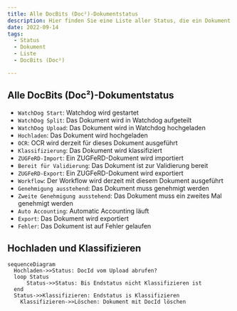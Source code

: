 ```yaml
---
title: Alle DocBits (Doc²)-Dokumentstatus
description: Hier finden Sie eine Liste aller Status, die ein Dokument in DocBits (Doc²) haben kann.
date: 2022-09-14
tags:
  - Status
  - Dokument
  - Liste
  - DocBits (Doc²)

---
```


##  Alle DocBits (Doc²)-Dokumentstatus

- `WatchDog Start`: Watchdog wird gestartet
- `WatchDog Split`: Das Dokument wird in Watchdog aufgeteilt
- `WatchDog Upload`: Das Dokument wird in Watchdog hochgeladen
- `Hochladen`: Das Dokument wird hochgeladen
- `OCR`: OCR wird derzeit für dieses Dokument ausgeführt
- `Klassifizierung`: Das Dokument wird klassifiziert
- `ZUGFeRD-Import`: Ein ZUGFeRD-Dokument wird importiert
- `Bereit für Validierung`: Das Dokument ist zur Validierung bereit
- `ZUGFeRD-Export`: Ein ZUGFeRD-Dokument wird exportiert
- `Workflow`: Der Workflow wird derzeit mit diesem Dokument ausgeführt
- `Genehmigung ausstehend`: Das Dokument muss genehmigt werden
- `Zweite Genehmigung ausstehend`: Das Dokument muss ein zweites Mal genehmigt werden
- `Auto Accounting`: Automatic Accounting läuft
- `Export`: Das Dokument wird exportiert
- `Fehler`: Das Dokument ist auf Fehler gelaufen

##  Hochladen und Klassifizieren

``` mermaid
sequenceDiagram
  Hochladen->>Status: DocId vom Upload abrufen?
  loop Status
      Status->>Status: Bis Endstatus nicht Klassifizieren ist
  end
  Status->>Klassifizieren: Endstatus is Klassifizieren
	Klassifizieren->>Löschen: Dokument mit DocId löschen

```


